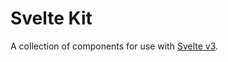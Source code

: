 # Svelte Kit

A collection of components for use with [Svelte v3](https://www.npmjs.com/package/svelte).

